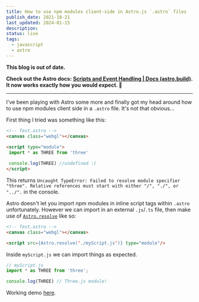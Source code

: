 ```yaml
---
title: How to use npm modules client-side in Astro.js `.astro` files
publish_date: 2021-10-21
last_updated: 2024-01-15
description: 
status: live
tags:
  - javascript
  - astro
---
```


 **This blog is out of date.**
 
**Check out the Astro docs: [Scripts and Event Handling | Docs (astro.build)](https://docs.astro.build/en/guides/client-side-scripts/). It now works exactly how you would expect. 🥳**

---

I've been playing with Astro some more and finally got my head around how to use npm modules client side in a `.astro` file. It's not that obvious...

First thing I tried was something like this:

```html
<!-- Test.astro -->
<canvas class="webgl"></canvas>
  
<script type="module"> 
 import * as THREE from 'three'

 console.log(THREE) //undefined :(
</script>
```

This returns `Uncaught TypeError: Failed to resolve module specifier "three". Relative references must start with either "/", "./", or "../".` in the console.

Astro doesn't let you import npm modules in inline script tags within `.astro` unfortunately. However we can import in an external `.js`/`.ts` file, then make use of [`Astro.resolve`](https://docs.astro.build/es/reference/api-reference/#astroresolve) like so:

```html
<!-- Test.astro -->
<canvas class="webgl"></canvas>

<script src={Astro.resolve('./myScript.js')} type="module"/>
```

Inside `myScript.js` we can import things as expected.


```js
// myScript.js
import * as THREE from 'three';

console.log(THREE) // Three.js module!
```

Working demo [here](https://stackblitz.com/edit/astro-qp2xde?file=src%2Fcomponents%2FTest.astro).
